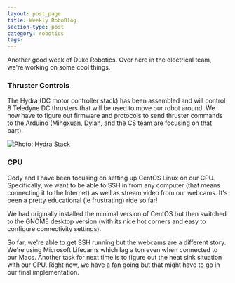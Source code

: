 ```yaml
---
layout: post_page
title: Weekly RoboBlog
section-type: post
category: robotics
tags: 
---
```


Another good week of Duke Robotics. Over here in the electrical team, we're working on some cool things.

### Thruster Controls

The Hydra (DC motor controller stack) has been assembled and will control 8 Teledyne DC thrusters that will be used to move our robot around. We now have to figure out firmware and protocols to send thruster commands to the Arduino (Mingxuan, Dylan, and the CS team are focusing on that part). 

<img alt="Photo: Hydra Stack" src="http://nmlin.org/Images/Robotics/hydraStack.jpg">


### CPU 

Cody and I have been focusing on setting up CentOS Linux on our CPU. Specifically, we want to be able to SSH in from any computer (that means connecting it to the Internet) as well as stream video from our webcams. It's been a pretty educational (ie frustrating) ride so far!

We had originally installed the minimal version of CentOS but then switched to the GNOME desktop version (with its nice hot corners and easy to configure connectivity settings). 

So far, we're able to get SSH running but the webcams are a different story. We're using Microsoft Lifecams which lag a ton even when connected to our Macs. Another task for next time is to figure out the heat sink situation with our CPU. Right now, we have a fan going but that might have to go in our final implementation. 

